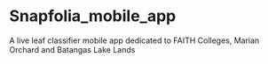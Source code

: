 # Snapfolia_mobile_app

A live leaf classifier mobile app dedicated to FAITH Colleges, Marian Orchard and Batangas Lake Lands
